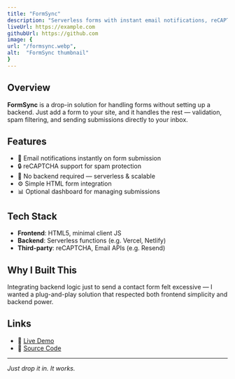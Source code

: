 ```yaml
---
title: "FormSync"
description: "Serverless forms with instant email notifications, reCAPTCHA, and zero backend. Just drop in a <form>."
liveUrl: https://example.com
githubUrl: https://github.com
image: {
url: "/formsync.webp",
alt:  "FormSync thumbnail"
}
---
```


## Overview

**FormSync** is a drop-in solution for handling forms without setting up a backend. Just add a form to your site, and it handles the rest — validation, spam filtering, and sending submissions directly to your inbox.

## Features

- 📨 Email notifications instantly on form submission
- 🔒 reCAPTCHA support for spam protection
- 💾 No backend required — serverless & scalable
- ⚙️ Simple HTML form integration
- 📊 Optional dashboard for managing submissions

## Tech Stack

- **Frontend**: HTML5, minimal client JS
- **Backend**: Serverless functions (e.g. Vercel, Netlify)
- **Third-party**: reCAPTCHA, Email APIs (e.g. Resend)

## Why I Built This

Integrating backend logic just to send a contact form felt excessive — I wanted a plug-and-play solution that respected both frontend simplicity and backend power.

## Links

- 🔗 [Live Demo](https://formsync.dev)
- 💾 [Source Code](https://github.com/yourusername/formsync)

---

_Just drop it in. It works._
